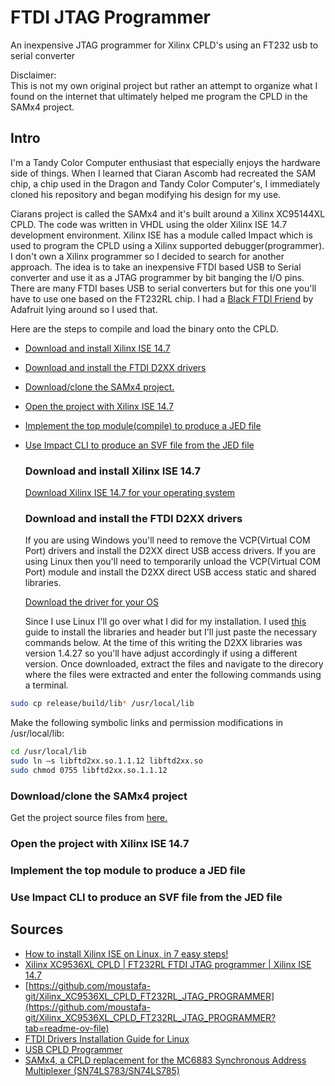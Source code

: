 # FTDI JTAG Programmer
An inexpensive JTAG programmer for Xilinx CPLD's using an FT232 usb to serial converter

Disclaimer:<br>
This is not my own original project but rather an attempt to organize what I found on the internet that ultimately helped me program the CPLD in the SAMx4 project.


## Intro
I'm a Tandy Color Computer enthusiast that especially enjoys the hardware side of things. 
When I learned that Ciaran Ascomb had recreated the SAM chip, a chip used in the Dragon and Tandy Color Computer's,
I immediately cloned his repository and began modifying his design for my use.

Ciarans project is called the SAMx4 and it's built around a Xilinx XC95144XL CPLD. The code was written in VHDL using the older Xilinx ISE 14.7 development environment.
Xilinx ISE has a module called Impact which is used to  program the CPLD using a Xilinx supported debugger(programmer). I don't own a Xilinx programmer so I decided to search for another approach.
The idea is to take an inexpensive FTDI based USB to Serial converter and use it as a JTAG programmer by bit banging the I/O pins.
There are many FTDI bases USB to serial converters but for this one you'll have to use one based on the FT232RL chip. I had a [Black FTDI Friend](https://learn.adafruit.com/ftdi-friend/overview) by Adafruit lying around so I used that.


Here are the steps to compile and load the binary onto the CPLD.
- [Download and install Xilinx ISE 14.7](#Download-and-install-Xilinx-ISE-147)
- [Download and install the FTDI D2XX drivers](#Download-and-install-the-FTDI-D2XX-drivers)
- [Download/clone the SAMx4 project.](#Downloadclone-the-SAMx4-project)
- [Open the project with Xilinx ISE 14.7](#Open-the-project-with-Xilinx-ISE-147)
- [Implement the top module(compile) to produce a JED file](#Implement-the-top-module-to-produce-a-JED-file)
- [Use Impact CLI to produce an SVF file from the JED file](#Use-Impact-CLI-to-produce-an-SVF-file-from-the-JED-file)

  ### Download and install Xilinx ISE 14.7
  [Download Xilinx ISE 14.7 for your operating system](https://www.xilinx.com/downloadNav/vivado-design-tools/archive-ise.html)
  
  ### Download and install the FTDI D2XX drivers
  
  If you are using Windows you'll need to remove the VCP(Virtual COM Port) drivers and install the D2XX direct USB access drivers.
  If you are using Linux then you'll need to temporarily unload the VCP(Virtual COM Port) module and install the D2XX direct USB access static and shared libraries.
  
  [Download the driver for your OS](https://ftdichip.com/drivers/d2xx-drivers/)

  Since I use Linux I'll go over what I did for my installation.
  I used [this](https://ftdichip.com/Support/Documents/AppNotes/AN_220_FTDI_Drivers_Installation_Guide_for_Linux.pdf) guide to install the libraries and header but I'll just paste the necessary commands below.
At the time of this writing the D2XX libraries was version 1.4.27 so you'll have adjust accordingly if using a different version.
Once downloaded, extract the files and navigate to the direcory where the files were extracted and enter the following commands using a terminal.
```bash
sudo cp release/build/lib* /usr/local/lib
```
Make the following symbolic links and permission modifications in /usr/local/lib:
```bash
cd /usr/local/lib
sudo ln –s libftd2xx.so.1.1.12 libftd2xx.so
sudo chmod 0755 libftd2xx.so.1.1.12   
```

  
  ### Download/clone the SAMx4 project
  Get the project source files from [here.](https://www.6809.org.uk/dragon/samx4/)
  ### Open the project with Xilinx ISE 14.7
  ### Implement the top module to produce a JED file
  ### Use Impact CLI to produce an SVF file from the JED file




## Sources
- [How to install Xilinx ISE on Linux, in 7 easy steps!](https://youtu.be/yzEIQLQZYpk?si=v6nmZXc6_NBRsofR)
- [Xilinx XC9536XL CPLD | FT232RL FTDI JTAG programmer | Xilinx ISE 14.7](https://youtu.be/UACzPj62klc?si=p1kzB3-zuSgdYw8j)
- [https://github.com/moustafa-git/Xilinx_XC9536XL_CPLD_FT232RL_JTAG_PROGRAMMER](https://github.com/moustafa-git/Xilinx_XC9536XL_CPLD_FT232RL_JTAG_PROGRAMMER?tab=readme-ov-file)
- [FTDI Drivers Installation Guide for Linux](https://ftdichip.com/Support/Documents/AppNotes/AN_220_FTDI_Drivers_Installation_Guide_for_Linux.pdf)
- [USB CPLD Programmer](https://tulip-house.ddo.jp/digital/PROG_CPLD/index.html)
- [SAMx4, a CPLD replacement for the MC6883 Synchronous Address Multiplexer (SN74LS783/SN74LS785)](https://www.6809.org.uk/dragon/samx4/)

